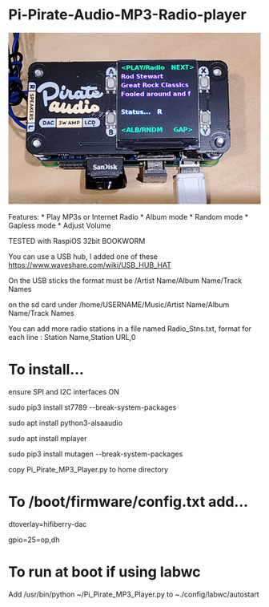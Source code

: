 # Pi-Pirate-Audio-MP3-Radio-player

![Image](image.jpg)

Features:
    * Play MP3s or Internet Radio
    * Album mode
    * Random mode
    * Gapless mode
    * Adjust Volume

TESTED with RaspiOS 32bit BOOKWORM

You can use a USB hub, l added one of these https://www.waveshare.com/wiki/USB_HUB_HAT

On the USB sticks the format must be /Artist Name/Album Name/Track Names

on the sd card under /home/USERNAME/Music/Artist Name/Album Name/Track Names

You can add more radio stations in a file named Radio_Stns.txt, format for each line : Station Name,Station URL,0

# To install...

ensure SPI and I2C interfaces ON

sudo pip3 install st7789 --break-system-packages

sudo apt install python3-alsaaudio

sudo apt install mplayer

sudo pip3 install mutagen --break-system-packages

copy Pi_Pirate_MP3_Player.py to home directory

# To /boot/firmware/config.txt add...

dtoverlay=hifiberry-dac
 
gpio=25=op,dh

# To run at boot if using labwc

Add /usr/bin/python ~/Pi_Pirate_MP3_Player.py to ~./config/labwc/autostart
